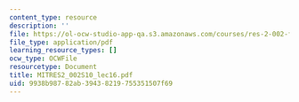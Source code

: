 ```yaml
---
content_type: resource
description: ''
file: https://ol-ocw-studio-app-qa.s3.amazonaws.com/courses/res-2-002-finite-element-procedures-for-solids-and-structures-spring-2010/9938b98782ab39438219755351507f69_MITRES2_002S10_lec16.pdf
file_type: application/pdf
learning_resource_types: []
ocw_type: OCWFile
resourcetype: Document
title: MITRES2_002S10_lec16.pdf
uid: 9938b987-82ab-3943-8219-755351507f69
---
```

